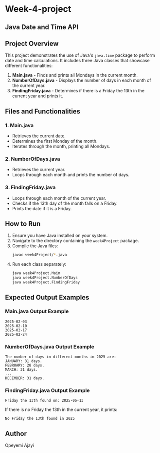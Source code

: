 # Week-4-project
## Java Date and Time API

## Project Overview
This project demonstrates the use of Java's `java.time` package to perform date and time calculations. It includes three Java classes that showcase different functionalities:

1. **Main.java** - Finds and prints all Mondays in the current month.
2. **NumberOfDays.java** - Displays the number of days in each month of the current year.
3. **FindingFriday.java** - Determines if there is a Friday the 13th in the current year and prints it.

## Files and Functionalities
### 1. Main.java
- Retrieves the current date.
- Determines the first Monday of the month.
- Iterates through the month, printing all Mondays.

### 2. NumberOfDays.java
- Retrieves the current year.
- Loops through each month and prints the number of days.

### 3. FindingFriday.java
- Loops through each month of the current year.
- Checks if the 13th day of the month falls on a Friday.
- Prints the date if it is a Friday.

## How to Run
1. Ensure you have Java installed on your system.
2. Navigate to the directory containing the `week4Project` package.
3. Compile the Java files:
   ```sh
   javac week4Project/*.java
   ```
4. Run each class separately:
   ```sh
   java week4Project.Main
   java week4Project.NumberOfDays
   java week4Project.FindingFriday
   ```
## Expected Output Examples
### **Main.java Output Example**
```
2025-02-03
2025-02-10
2025-02-17
2025-02-24
```

### **NumberOfDays.java Output Example**
```
The number of days in different months in 2025 are:
JANUARY: 31 days.
FEBRUARY: 28 days.
MARCH: 31 days.
...
DECEMBER: 31 days.
```

### **FindingFriday.java Output Example**
```
Friday the 13th found on: 2025-06-13
```
If there is no Friday the 13th in the current year, it prints:
```
No Friday the 13th found in 2025
```

## Author
Opeyemi Ajayi



